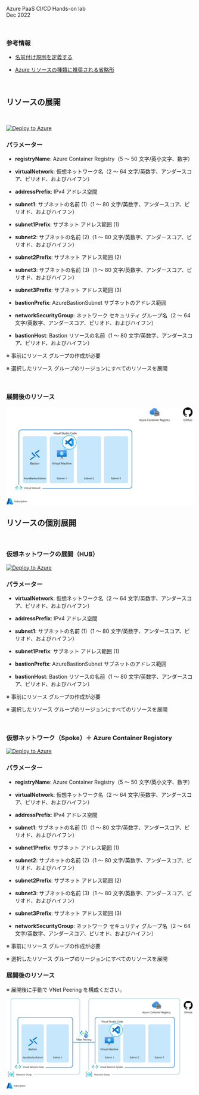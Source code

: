 Azure PaaS CI/CD Hands-on lab  
Dec 2022

<br />

### 参考情報
- <a href="https://docs.microsoft.com/ja-jp/azure/cloud-adoption-framework/ready/azure-best-practices/resource-naming">名前付け規則を定義する</a>

- <a href="https://docs.microsoft.com/ja-jp/azure/cloud-adoption-framework/ready/azure-best-practices/resource-abbreviations">Azure リソースの種類に推奨される省略形</a>

<br />

## リソースの展開

<br />

[![Deploy to Azure](https://aka.ms/deploytoazurebutton)](https://portal.azure.com/#create/Microsoft.Template/uri/https%3A%2F%2Fraw.githubusercontent.com%2Fkohei3110%2FDeploy-to-PaaS-Hands-on-Lab%2Fmain%2Fadmin%2Fdeploy-resources.json)

### パラメーター

- **registryName**: Azure Container Registry（5 ～ 50 文字/英小文字、数字）

- **virtualNetwork**: 仮想ネットワーク名（2 ～ 64 文字/英数字、アンダースコア、ピリオド、およびハイフン）

- **addressPrefix**: IPv4 アドレス空間

- **subnet1**: サブネットの名前 (1)（1 ～ 80 文字/英数字、アンダースコア、ピリオド、およびハイフン）

- **subnet1Prefix**: サブネット アドレス範囲 (1)

- **subnet2**: サブネットの名前 (2)（1 ～ 80 文字/英数字、アンダースコア、ピリオド、およびハイフン）

- **subnet2Prefix**: サブネット アドレス範囲 (2)

- **subnet3**: サブネットの名前 (3)（1 ～ 80 文字/英数字、アンダースコア、ピリオド、およびハイフン）

- **subnet3Prefix**: サブネット アドレス範囲 (3)

- **bastionPrefix**: AzureBastionSubnet サブネットのアドレス範囲

- **networkSecurityGroup**: ネットワーク セキュリティ グループ名（2 ～ 64 文字/英数字、アンダースコア、ピリオド、およびハイフン）

- **bastionHost**: Bastion リソースの名前（1 ～ 80 文字/英数字、アンダースコア、ピリオド、およびハイフン）

※ 事前にリソース グループの作成が必要

※ 選択したリソース グループのリージョンにすべてのリソースを展開

<br />

### 展開後のリソース

<img src="images/azure-resources.png" />

<br />

## リソースの個別展開

<br />

### 仮想ネットワークの展開（HUB）

[![Deploy to Azure](https://aka.ms/deploytoazurebutton)](https://portal.azure.com/#create/Microsoft.Template/uri/https%3A%2F%2Fraw.githubusercontent.com%2Fkohei3110%2FDeploy-to-PaaS-Hands-on-Lab%2Fmain%2Fadmin%2Fdeploy-vnet-hub.json)

### パラメーター

- **virtualNetwork**: 仮想ネットワーク名（2 ～ 64 文字/英数字、アンダースコア、ピリオド、およびハイフン）

- **addressPrefix**: IPv4 アドレス空間

- **subnet1**: サブネットの名前 (1)（1 ～ 80 文字/英数字、アンダースコア、ピリオド、およびハイフン）

- **subnet1Prefix**: サブネット アドレス範囲 (1)

- **bastionPrefix**: AzureBastionSubnet サブネットのアドレス範囲

- **bastionHost**: Bastion リソースの名前（1 ～ 80 文字/英数字、アンダースコア、ピリオド、およびハイフン）

※ 事前にリソース グループの作成が必要

※ 選択したリソース グループのリージョンにすべてのリソースを展開

<br />

### 仮想ネットワーク（Spoke）＋ Azure Container Registory

[![Deploy to Azure](https://aka.ms/deploytoazurebutton)](https://portal.azure.com/#create/Microsoft.Template/uri/https%3A%2F%2Fraw.githubusercontent.com%2Fkohei3110%2FDeploy-to-PaaS-Hands-on-Lab%2Fmain%2Fadmin%2Fdeploy-acr-vnet.json)

### パラメーター

- **registryName**: Azure Container Registry（5 ～ 50 文字/英小文字、数字）

- **virtualNetwork**: 仮想ネットワーク名（2 ～ 64 文字/英数字、アンダースコア、ピリオド、およびハイフン）

- **addressPrefix**: IPv4 アドレス空間

- **subnet1**: サブネットの名前 (1)（1 ～ 80 文字/英数字、アンダースコア、ピリオド、およびハイフン）

- **subnet1Prefix**: サブネット アドレス範囲 (1)

- **subnet2**: サブネットの名前 (2)（1 ～ 80 文字/英数字、アンダースコア、ピリオド、およびハイフン）

- **subnet2Prefix**: サブネット アドレス範囲 (2)

- **subnet3**: サブネットの名前 (3)（1 ～ 80 文字/英数字、アンダースコア、ピリオド、およびハイフン）

- **subnet3Prefix**: サブネット アドレス範囲 (3)

- **networkSecurityGroup**: ネットワーク セキュリティ グループ名（2 ～ 64 文字/英数字、アンダースコア、ピリオド、およびハイフン）

※ 事前にリソース グループの作成が必要

※ 選択したリソース グループのリージョンにすべてのリソースを展開

### 展開後のリソース

※ 展開後に手動で VNet Peering を構成ください。

<img src="images/azure-resources-2.png" />
